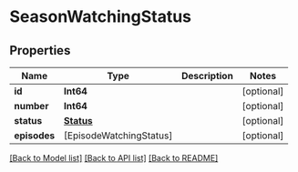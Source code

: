 # SeasonWatchingStatus

## Properties
Name | Type | Description | Notes
------------ | ------------- | ------------- | -------------
**id** | **Int64** |  | [optional] 
**number** | **Int64** |  | [optional] 
**status** | [**Status**](Status.md) |  | [optional] 
**episodes** | [EpisodeWatchingStatus] |  | [optional] 

[[Back to Model list]](../README.md#documentation-for-models) [[Back to API list]](../README.md#documentation-for-api-endpoints) [[Back to README]](../README.md)


